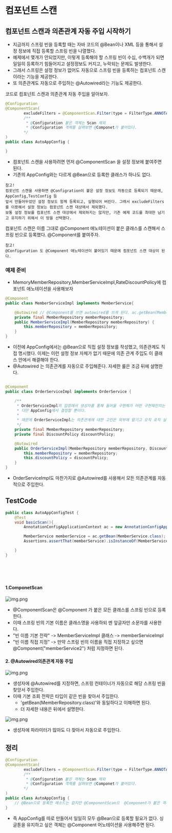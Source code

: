 # 컴포넌트 스캔


## 컴포넌트 스캔과 의존관계 자동 주입 시작하기
- 지금까지 스프링 빈을 등록할 때는 자바 코드의 @Bean이나 XML <bean> 등을 통해서 설정 정보에 직접 등록할 스프링 빈을 나열했다.
- 예제에서 몇개가 안되었지만, 이렇게 등록해야 할 스프링 빈이 수십, 수백개가 되면 일일히 등록하기 힘들어지고 설정정보도 커지고, 누락되는 문제도 발생한다.
- 그래서 스프링은 설정 정보가 없어도 자동으로 스프링 빈을 등록하는 컴포넌트 스캔이라는 기능을 제공한다.
- 또 의존관계도 자동으로 주입하는 @Autowired라는 기능도 제공한다.


코드로 컴포넌트 스캔과 의존관계 자동 주입을 알아보자. 

```java
@Configuration
@ComponentScan(
        excludeFilters = @ComponentScan.Filter(type = FilterType.ANNOTATION, classes = Configuration.class)
        /**
         * @Configuration 붙은 객체는 Scan 제외
         * @Configuration 객체를 살펴보면 @Componet가 붙어있다.
        */
)
public class AutoAppConfig {

}
```

- 컴포넌트 스캔을 사용하려면 먼저 @ComponentScan 을 설정 정보에 붙여주면 된다.
- 기존의 AppConfig와는 다르게 @Bean으로 등록한 클래스가 하나도 없다.

```
참고!
컴포넌트 스캔을 사용하면 @Configration이 붙은 설정 정보도 자동으로 등록되기 때문에, AppConfig,TestConfig 등
앞서 만들어두었던 설정 정보도 함께 등록되고, 실행되어 버린다. 그래서 excludeFilters를 이용해서 설정 정보는 컴포넌트 스캔 대상에서 제외했다.
보통 설정 정보를 컴포넌트 스캔 대상에서 제외하지는 않지만, 기존 예제 코드를 최대한 남기고 유지하기 위해서 이 방을 선택했다.
```

컴포넌트 스캔은 이름 그대로 @Component 애노테이션이 붙은 클래스를 스캔해서 스프링 빈으로 등록했다.
@Component를 붙여주자.

```
참고!
@Configuration 도 @Component 애노테이션이 붙어있기 때문에 컴포넌트 스캔 대상이 된다.
```


### 예제 준비

- MemoryMemberRepository,MemberServiceImpl,RateDiscountPolicy에 컴포넌트 애노테이션을 사용해보자

```java
@Component
public class MemberServiceImpl implements MemberService{

    @Autowired // @Component를 쓰면 autowired를 쓰게 된다. ac.getBean(MemberRepository.class)와 같다.
    private final MemberRepository memberRepository;
    public MemberServiceImpl(MemberRepository memberRepository) {
        this.memberRepository = memberRepository;
    }
}
```
- 이전에 AppConfig에서는 @Bean으로 직접 설정 정보를 작성했고, 의존관계도 직접 명시했다. 
이제는 이런 설정 정보 자체가 없기 때문에 의존 관계 주입도 이 클래스 안에서 해결해야 한다.
- @Autowired 는 의존관계를 자동으로 주입해준다. 자세한 룰은 조금 뒤에 설명한다. 



```java

@Component
public class OrderServiceImpl implements OrderService {

    /**
     * OrderServiceImpl의 입장에서 생성자를 통해 들어올 구현체가 어떤 구현체인지는 알 수 없다.
     * 다만 AppConfig에서 결정할 뿐이다.
     *
     * 때문에 OrderServiceImpl는 의존관계에 대한 고민은 외부에 맡기고 오직 로직 실행에만 집중 하면 된다.
     */
    private final MemberRepository memberRepository;
    private final DiscountPolicy discountPolicy;

    @Autowired
    public OrderServiceImpl(MemberRepository memberRepository, DiscountPolicy discountPolicy) {
        this.memberRepository = memberRepository;
        this.discountPolicy = discountPolicy;
    }
}
```

- OrderServiceImpl도 마찬가지로 @Autowired를 사용해서 모든 의존관계를 자동적으로 주입한다.



## TestCode

```java
public class AutoAppConfigTest {
    @Test
    void basicScan(){
        AnnotationConfigApplicationContext ac = new AnnotationConfigApplicationContext(AutoAppConfig.class);

        MemberService memberService = ac.getBean(MemberService.class);
        Assertions.assertThat(memberService).isInstanceOf(MemberService.class);

    }
}
```
<br>
<br>
<br>

#### 1.ComponetScan

![img.png](../images/componetnscan.png)
- @ComponentScan은 @Component 가 붙은 모든 클래스를 스프링 빈으로 등록한다.
- 이때 스프링 빈의 기본 이름은 클래스명을 사용하되 멘 앞글자만 소문자를 사용한다.
- "빈 이름 기본 전략" -> MemberServiceImpl 클래스 -> memberServiceImpl
- "빈 이름 직접 지정" -> 만약 스프링 빈의 이름을 직접 지정하고 싶으면 @Component("memberService2") 처럼 지정하면 된다.


#### 2. @Autowired의존관계 자동 주입

![img.png](../images/autowired.png)

- 생성자에 @Autowired를 지정하면, 스프링 컨테이너가 자동으로 해당 스프링 빈을 찾앙서 주입한다.
- 이때 기본 조회 전략은 타입이 같은 빈을 찾아서 주입한다.
  - 'getBean(MemberRepository.class)'와 동일하다고 이해하면 된다.
  - 더 자세한 내용은 뒤에서 설명한다.

![img.png](../images/autoDI.png)
- 생성자에 파라미터가 많아도 다 찾아서 자동으로 주입한다.



## 정리

```java
@Configuration
@ComponentScan(
        excludeFilters = @ComponentScan.Filter(type = FilterType.ANNOTATION, classes = Configuration.class)
        /**
         * @Configuration 붙은 객체는 Scan 제외
         * @Configuration 객체를 살펴보면 @Componet가 붙어있다.
        */
)
public class AutoAppConfig {
    // @Bean으로 등록한 메소드는 없지만 @ComponentScan으  @Component가 붙은 객체들을 클래스패스를 다 뒤져서 스프링 빈에 다 등록해준다. 
}
```
- 즉 AppConfig를 따로 만들어서 일일히 모두 @Bean으로 등록할 필요가 없다. 싱글톤을 유지하고 싶은 객체는 @Component 어노테이션을 사용해주면 된다.
